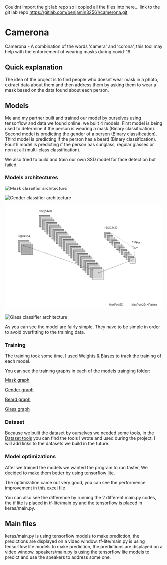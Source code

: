 Couldnt import the git lab repo so I copied all the files into here... link to the git lab repo https://gitlab.com/benjamin32561/camerona.git

# Camerona

Camerona - A combination of the words 'camera' and 'corona', this tool may help with the enforcement of wearing masks during covid-19

## Quick explanation

The idea of the project is to find people who doesnt wear mask in a photo, extract data about them and then address them by asking them to wear a mask based on the data found about each person.

## Models
Me and my partner built and trained our model by ourselves using tensorflow and data we found online.
we built 4 models:
First model is being used to determine if the person is wearing a mask (Binary classification).
Second model is predicting the gender of a person (Binary classification).
Third model is predicting if the person has a beard (Binary classification).
Fourth model is predicting if the person has sunglass, regular glasses or non at all (multi-class classification).

We also tried to build and train our own SSD model for face detection but failed.

### Models architectures

![Mask classifier architecture](https://github.com/benjamin32561/Camerona/tree/master/preperations/model%20training/keras/mask%20classification/maskModel.png)

![Gender classifier architecture](https://github.com/benjamin32561/Camerona/tree/master/preperations/model%20training/keras/gender%20classification/genderModel.png)

![Beard classifier architecture](https://github.com/benjamin32561/Camerona/blob/master/preperations/model%20training/keras/beard%20classification/beardModel.png)

![Glass classifier architecture](https://github.com/benjamin32561/Camerona/tree/master/preperations/model%20training/keras/glass%20classification/glassModel.png)

As you can see the model are fairly simple, They have to be simple in order to avoid overfitting to the training data.

### Training

The training took some time, I used [Weights & Biases](https://wandb.ai/site) to track the training of each model.

You can see the training graphs in each of the models trainging folder:

[Mask graph](https://github.com/benjamin32561/Camerona/blob/master/preperations/model%20training/keras/mask%20classification/training/training-resaults/training%20graph.pdf)

[Gender graph](https://github.com/benjamin32561/Camerona/blob/master/preperations/model%20training/keras/gender%20classification/training/training%20results/training%20graph.pdf)

[Beard graph](https://github.com/benjamin32561/Camerona/blob/master/preperations/model%20training/keras/beard%20classification/training/training%20results/training%20graph.pdf)

[Glass graph](https://github.com/benjamin32561/Camerona/blob/master/preperations/model%20training/keras/glass%20classification/training/after%20training/training%20graph.pdf)

### Dataset

Because we built the dataset by ourselves we needed some tools, in the [Dataset tools](https://github.com/benjamin32561/Camerona/tree/master/preperations/model%20training/dataset%20tools) you can find the tools I wrote and used during the project, I will add links to the datasets we build in the future.

### Model optimizations

After we trained the models we wanted the program to run faster, We decided to make them better by using tensorflow lite.

The optimization came out very good, you can see the performence improvement in [this excel file](https://github.com/benjamin32561/Camerona/blob/master/preperations/model%20training/program%20data.xlsx)

You can also see the difference by running the 2 different main.py codes, the tf lite is placed in tf-lite/main.py and the tensorflow is placed in keras/main.py.

## Main files

keras/main.py is using tensorflow models to make prediction, the predictions are displayed on a video window.
tf-lite/main.py is using tensorflow lite models to make prediction, the predictions are displayed on a video window.
speakers/main.py is using the tensorflow lite models to predict and use the speakers to address some one.
